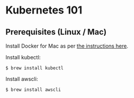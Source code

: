 # Kubernetes 101 

## Prerequisites (Linux / Mac)

Install Docker for Mac as per [the instructions here](https://store.docker.com/editions/community/docker-ce-desktop-mac). 

Install kubectl:

```
$ brew install kubectl
```

Install awscli:

```
$ brew install awscli
```

